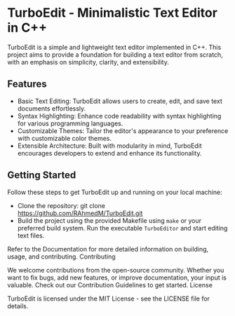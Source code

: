 # TurboEdit - Minimalistic Text Editor in C++

TurboEdit is a simple and lightweight text editor implemented in C++. This project aims to provide a foundation for building a text editor from scratch, with an emphasis on simplicity, clarity, and extensibility.
## Features

- Basic Text Editing: TurboEdit allows users to create, edit, and save text documents effortlessly.
- Syntax Highlighting: Enhance code readability with syntax highlighting for various programming languages.
- Customizable Themes: Tailor the editor's appearance to your preference with customizable color themes.
- Extensible Architecture: Built with modularity in mind, TurboEdit encourages developers to extend and enhance its functionality.

## Getting Started

Follow these steps to get TurboEdit up and running on your local machine:

- Clone the repository: git clone https://github.com/RAhmedM/TurboEdit.git
- Build the project using the provided Makefile using `make` or your preferred build system.
Run the executable `TurboEditor` and start editing text files.

Refer to the Documentation for more detailed information on building, usage, and contributing.
Contributing

We welcome contributions from the open-source community. Whether you want to fix bugs, add new features, or improve documentation, your input is valuable. Check out our Contribution Guidelines to get started.
License

TurboEdit is licensed under the MIT License - see the LICENSE file for details.